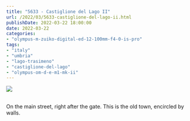 ```yaml
---
title: "5633 - Castiglione del Lago II"
url: /2022/03/5633-castiglione-del-lago-ii.html
publishDate: 2022-03-22 18:00:00
date: 2022-03-22
categories:
- "olympus-m-zuiko-digital-ed-12-100mm-f4-0-is-pro"
tags:
- "italy"
- "umbria"
- "lago-trasimeno"
- "castiglione-del-lago"
- "olympus-om-d-e-m1-mk-ii"
---
```

<div class="container">
<div class="center"><a target="_blank" href="https://d25zfm9zpd7gm5.cloudfront.net/1200x1200/2019/20190904_112256_lr.jpg"><img class="webfeedsFeaturedVisual" src="https://d25zfm9zpd7gm5.cloudfront.net/0600x0600/2019/20190904_112256_lr.jpg" /></a></div>
</div>
<br />

On the main street, right after the gate. This is the old
town, encircled by walls.
